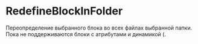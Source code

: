 # RedefineBlockInFolder
Переопределение выбранного блока во всех файлах выбранной папки.
Пока не поддерживаются блоки с атрибутами и динамикой (.
